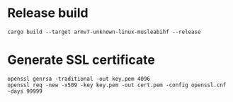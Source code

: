 # Release build
```shell
cargo build --target armv7-unknown-linux-musleabihf --release
```

# Generate SSL certificate 

```shell
openssl genrsa -traditional -out key.pem 4096
openssl req -new -x509 -key key.pem -out cert.pem -config openssl.cnf -days 99999

```

